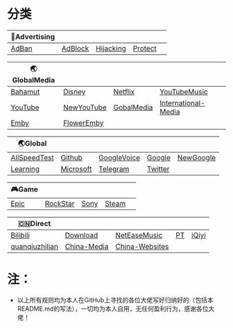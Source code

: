 # 分类


|📵Advertising|  |  |  |  |
| ---- | ---- | ---- | ---- | ---- |
|[AdBan](https://github.com/ThaDesperado/MyselfUse/blob/main/Clash/Rule/AdBan.list) |[AdBlock](https://github.com/ThaDesperado/MyselfUse/blob/main/Clash/Rule/AdBlock.list) |[Hijacking](https://github.com/ThaDesperado/MyselfUse/blob/main/Clash/Rule/Hijacking.list) |[Protect](https://github.com/ThaDesperado/MyselfUse/blob/main/Clash/Rule/Protect.list) ||||


|🌏GlobalMedia|  |  |  |  |
| ---- | ---- | ---- | ---- | ---- |
|[Bahamut](https://github.com/ThaDesperado/MyselfUse/blob/main/Clash/Rule/Bahamut.list) |[Disney](https://github.com/ThaDesperado/MyselfUse/blob/main/Clash/Rule/Disney.list) |[Netflix](https://github.com/ThaDesperado/MyselfUse/blob/main/Clash/Rule/Netflix.list) |[YouTubeMusic](https://github.com/ThaDesperado/MyselfUse/blob/main/Clash/Rule/YouTubeMusic.list) ||||
|[YouTube](https://github.com/ThaDesperado/MyselfUse/blob/main/Clash/Rule/YouTube.list) |[NewYouTube](https://github.com/ThaDesperado/MyselfUse/blob/main/Clash/Rule/NewYouTube.list) |[GobalMedia](https://github.com/ThaDesperado/MyselfUse/blob/main/Clash/Rule/GobalMedia.list) |[International-Media](https://github.com/ThaDesperado/MyselfUse/blob/main/Clash/Rule/International-Media.list) |||
|[Emby](https://github.com/ThaDesperado/MyselfUse/blob/main/Clash/Rule/Emby.list) |[FlowerEmby](https://github.com/ThaDesperado/MyselfUse/blob/main/Clash/Rule/FlowerEmby.list) ||


|🌏Global|  |  |  |  |
| ---- | ---- | ---- | ---- | ---- |
|[AllSpeedTest](https://github.com/ThaDesperado/MyselfUse/blob/main/Clash/Rule/AllSpeedTest.list) |[Github](https://github.com/ThaDesperado/MyselfUse/blob/main/Clash/Rule/Github.list) |[GoogleVoice](https://github.com/ThaDesperado/MyselfUse/blob/main/Clash/Rule/GoogleVoice.list) |[Google](https://github.com/ThaDesperado/MyselfUse/blob/main/Clash/Rule/Google.list) |[NewGoogle](https://github.com/ThaDesperado/MyselfUse/blob/main/Clash/Rule/NewGoogle.list) ||||
|[Learning](https://github.com/ThaDesperado/MyselfUse/blob/main/Clash/Rule/Learning.list) |[Microsoft](https://github.com/ThaDesperado/MyselfUse/blob/main/Clash/Rule/Microsoft.list) |[Telegram](https://github.com/ThaDesperado/MyselfUse/blob/main/Clash/Rule/Telegram.list)|[Twitter](https://github.com/ThaDesperado/MyselfUse/blob/main/Clash/Rule/Twitter.list) |||


|🎮Game|  |  |  |  |
| ---- | ---- | ---- | ---- | ---- |
|[Epic](https://github.com/ThaDesperado/MyselfUse/blob/main/Clash/Rule/Epic.list) |[RockStar](https://github.com/ThaDesperado/MyselfUse/blob/main/Clash/Rule/RockStar.list) |[Sony](https://github.com/ThaDesperado/MyselfUse/blob/main/Clash/Rule/Sony.list) |[Steam](https://github.com/ThaDesperado/MyselfUse/blob/main/Clash/Rule/Steam.list) ||||


|🇨🇳Direct|  |  |  |  |
| ---- | ---- | ---- | ---- | ---- |
|[Bilibili](https://github.com/ThaDesperado/MyselfUse/blob/main/Clash/Rule/Bilibili.list) |[Download](https://github.com/ThaDesperado/MyselfUse/blob/main/Clash/Rule/Download.list) |[NetEaseMusic](https://github.com/ThaDesperado/MyselfUse/blob/main/Clash/Rule/NetEaseMusic.list) |[PT](https://github.com/ThaDesperado/MyselfUse/blob/main/Clash/Rule/PT.list) |[iQiyi](https://github.com/ThaDesperado/MyselfUse/blob/main/Clash/Rule/iQiyi.list) ||||
|[quanqiuzhilian](https://github.com/ThaDesperado/MyselfUse/blob/main/Clash/Rule/quanqiuzhilian.list) |[China-Media](https://github.com/ThaDesperado/MyselfUse/blob/main/Clash/Rule/China-Media.list) |[China-Websites](https://github.com/ThaDesperado/MyselfUse/blob/main/Clash/Rule/China-Websites.list) |||


# 注：
* 以上所有规则均为本人在GitHub上寻找的各位大佬写好归纳好的（包括本README.md的写法），一切均为本人自用，无任何盈利行为，感谢各位大佬！

